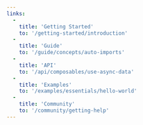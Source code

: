 ```yaml
---
links:
  -
    title: 'Getting Started'
    to: '/getting-started/introduction'
  -
    title: 'Guide'
    to: '/guide/concepts/auto-imports'
  -
    title: 'API'
    to: '/api/composables/use-async-data'
  -
    title: 'Examples'
    to: '/examples/essentials/hello-world'
  -
    title: 'Community'
    to: '/community/getting-help'
---
```

